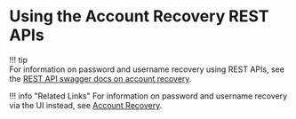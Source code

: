 # Using the Account Recovery REST APIs

!!! tip     
    For information on password and username recovery using REST APIs, see the [REST API swagger docs on account
    recovery](https://api-docs.wso2.com/apidocs/is/is510/account-recovery/).
    
!!! info "Related Links" 
    For information on password and username recovery via the UI instead,
    see [Account Recovery](../../learn/username-recovery/).
